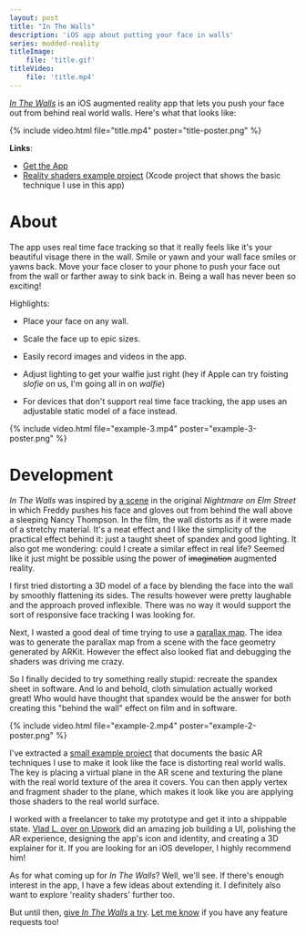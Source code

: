 ```yaml
---
layout: post
title: "In The Walls"
description: 'iOS app about putting your face in walls'
series: modded-reality
titleImage:
    file: 'title.gif'
titleVideo:
    file: 'title.mp4'
---
```


[*In The Walls*][appstore] is an iOS augmented reality app that lets you push your face out from behind real world walls. Here's what that looks like:

{% include video.html file="title.mp4" poster="title-poster.png" %}

**Links**:
- [Get the App][appstore]
- [Reality shaders example project](/reality-shaders) (Xcode project that shows the basic technique I use in this app)

# About

The app uses real time face tracking so that it really feels like it's your beautiful visage there in the wall. Smile or yawn and your wall face smiles or yawns back. Move your face closer to your phone to push your face out from the wall or farther away to sink back in. Being a wall has never been so exciting!


Highlights:

- Place your face on any wall.

- Scale the face up to epic sizes.

- Easily record images and videos in the app.

- Adjust lighting to get your walfie just right (hey if Apple can try foisting *slofie* on us, I'm going all in on *walfie*)

- For devices that don't support real time face tracking, the app uses an adjustable static model of a face instead.

{% include video.html file="example-3.mp4" poster="example-3-poster.png" %}

<!-- BTW: big shout out to "Gimpy for President"! Wish the letterpress studio was still open here... -->

# Development

*In The Walls* was inspired by [a scene](https://youtu.be/1mXQ2axpQcc) in the original *Nightmare on Elm Street* in which Freddy pushes his face and gloves out from behind the wall above a sleeping Nancy Thompson. In the film, the wall distorts as if it were made of a stretchy material. It's a neat effect and I like the simplicity of the practical effect behind it: just a taught sheet of spandex and good lighting. It also got me wondering: could I create a similar effect in real life? Seemed like it just might be possible using the power of ~~imagination~~ augmented reality.

<!-- The app name comes from Lovecraft's *The Rats In The Walls*, which, yeah... some real *great* inspirations for such a seemingly family friendly app! -->

I first tried distorting a 3D model of a face by blending the face into the wall by smoothly flattening its sides. The results however were pretty laughable and the approach proved inflexible. There was no way it would support the sort of responsive face tracking I was looking for.

Next, I wasted a good deal of time trying to use a [parallax map](https://en.wikipedia.org/wiki/Parallax_mapping). The idea was to generate the parallax map from a scene with the face geometry generated by ARKit. However the effect also looked flat and debugging the shaders was driving me crazy.

So I finally decided to try something really stupid: recreate the spandex sheet in software. And lo and behold, cloth simulation actually worked great! Who would have thought that spandex would be the answer for both creating this "behind the wall" effect on film and in software.

{% include video.html file="example-2.mp4" poster="example-2-poster.png" %}

I've extracted a [small example project](/reality-shaders) that documents the basic AR techniques I use to make it look like the face is distorting real world walls. The key is placing a virtual plane in the AR scene and texturing the plane with the real world texture of the area it covers. You can then apply vertex and fragment shader to the plane, which makes it look like you are applying those shaders to the real world surface.

I worked with a freelancer to take my prototype and get it into a shippable state. [Vlad L. over on Upwork](https://www.upwork.com/freelancers/~011e9d9a27c22e07ea) did an amazing job building a UI, polishing the AR experience, designing the app's icon and identity, and creating a 3D explainer for it. If you are looking for an iOS developer, I highly recommend him!

As for what coming up for *In The Walls*? Well, we'll see. If there's enough interest in the app, I have a few ideas about extending it. I definitely also want to explore 'reality shaders' further too.


But until then, [give *In The Walls* a try][appstore]. [Let me know](https://twitter.com/mattbierner) if you have any feature requests too!

<!-- but don't be bothering me about going 'balls to the wall' because obviously! Stay tuned, hopefully... -->

[appstore]: https://apps.apple.com/us/app/id1522257130